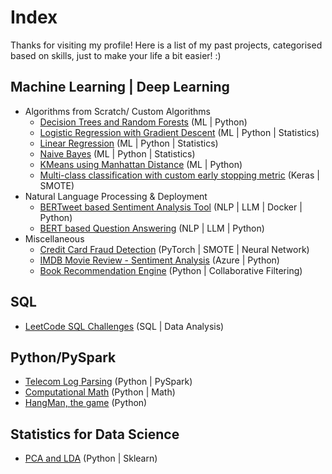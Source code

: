 # Index

Thanks for visiting my profile! Here is a list of my past projects, categorised based on skills, just to make your life a bit easier! :)

## Machine Learning | Deep Learning

- Algorithms from Scratch/ Custom Algorithms
    - [Decision Trees and Random Forests](https://github.com/Meenakshijk17/From_Scratch_Part_1-Decision-Trees-and-Random-Forests) (ML | Python)
    - [Logistic Regression with Gradient Descent](https://github.com/Meenakshijk17/From_Scratch_Part_2-Logistic_Regression_w_Gradient_Descent) (ML | Python | Statistics)
    - [Linear Regression](https://github.com/Meenakshijk17/From_Scratch_Part_3-Linear_Regression) (ML | Python | Statistics)
    - [Naive Bayes](https://github.com/Meenakshijk17/From_Scratch_Part_4-Naive_Bayes) (ML | Python | Statistics)
    - [KMeans using Manhattan Distance](https://github.com/Meenakshijk17/kMeans-pyclustering) (ML | Python)
    - [Multi-class classification with custom early stopping metric](https://github.com/Meenakshijk17/IMDB-movie-review) (Keras | SMOTE)
- Natural Language Processing & Deployment
    - [BERTweet based Sentiment Analysis Tool](https://github.com/Meenakshijk17/BerTweet_Deployment_Sentiment_Analysis) (NLP | LLM | Docker | Python)
    - [BERT based Question Answering](https://github.com/Meenakshijk17/BERT_Question_Answering) (NLP | LLM | Python)
- Miscellaneous
    - [Credit Card Fraud Detection](https://github.com/Meenakshijk17/fraud-detection-pytorch) (PyTorch | SMOTE | Neural Network)
    - [IMDB Movie Review - Sentiment Analysis](https://github.com/Meenakshijk17/IMDB-movie-review) (Azure | Python)
    - [Book Recommendation Engine](https://github.com/Meenakshijk17/book-recommendation-engine) (Python | Collaborative Filtering)


## SQL
- [LeetCode SQL Challenges](https://github.com/Meenakshijk17/LeetCode_SQL) (SQL | Data Analysis)

## Python/PySpark
- [Telecom Log Parsing](https://github.com/Meenakshijk17/Telecom-Log-Parsing-with-PySpark) (Python | PySpark)
- [Computational Math](https://github.com/Meenakshijk17/computational-mathematics) (Python | Math)
- [HangMan, the game](https://github.com/Meenakshijk17/hangman) (Python)

## Statistics for Data Science
- [PCA and LDA](https://github.com/Meenakshijk17/IMDB-movie-review) (Python | Sklearn)
